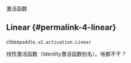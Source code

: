 激活函数

## Linear {#permalink-4-linear}

_class_`paddle.v2.activation.Linear`

线性激活函数（Identity激活函数别名）。啥都不干？

